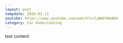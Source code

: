 ```yaml
---
layout: post
tempdate: 2020-01-13
youtube: https://www.youtube.com/watch?v=lyWHF4NoNVk
category: Car Undercoating
---
```

test content